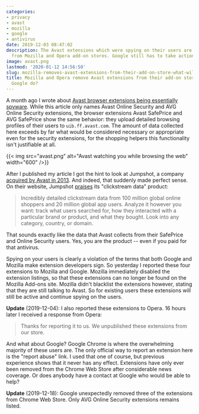 ```yaml
---
categories:
- privacy
- avast
- mozilla
- google
- antivirus
date: 2019-12-03 08:47:02
description: The Avast extensions which were spying on their users are no longer available
  from Mozilla and Opera add-on stores. Google still has to take action.
image: avast.png
lastmod: '2020-01-12 14:56:50'
slug: mozilla-removes-avast-extensions-from-their-add-on-store-what-will-google-do
title: Mozilla and Opera remove Avast extensions from their add-on stores, what will
  Google do?
---
```


A month ago I wrote about [Avast browser extensions being essentially spyware](/2019/10/28/avast-online-security-and-avast-secure-browser-are-spying-on-you/). While this article only names Avast Online Security and AVG Online Security extensions, the browser extensions Avast SafePrice and AVG SafePrice show the same behavior: they upload detailed browsing profiles of their users to `uib.ff.avast.com`. The amount of data collected here exceeds by far what would be considered necessary or appropriate even for the security extensions, for the shopping helpers this functionality isn't justifiable at all.

{{< img src="avast.png" alt="Avast watching you while browsing the web" width="600" />}}

After I published my article I got the hint to look at Jumpshot, a company [acquired by Avast in 2013](https://press.avast.com/avast-software-acquires-jumpshot-to-work-magic-against-slow-pc-performance). And indeed, that suddenly made perfect sense. On their website, Jumpshot [praises](https://www.jumpshot.com/product/clickstream-data) its "clickstream data" product:

> Incredibly detailed clickstream data from 100 million global online shoppers and 20 million global app users. Analyze it however you want: track what users searched for, how they interacted with a particular brand or product, and what they bought. Look into any category, country, or domain.

That sounds exactly like the data that Avast collects from their SafePrice and Online Security users. Yes, you are the product -- even if you paid for that antivirus.

Spying on your users is clearly a violation of the terms that both Google and Mozilla make extension developers sign. So yesterday I reported these four extensions to Mozilla and Google. Mozilla immediately disabled the extension listings, so that these extensions can no longer be found on the Mozilla Add-ons site. Mozilla didn't blacklist the extensions however, stating that they are still talking to Avast. So for existing users these extensions will still be active and continue spying on the users.

**Update** (2019-12-04): I also reported these extensions to Opera. 16 hours later I received a response from Opera:

> Thanks for reporting it to us. We unpublished these extensions from our store.

And what about Google? Google Chrome is where the overwhelming majority of these users are. The only official way to report an extension here is the "report abuse" link. I used that one of course, but previous experience shows that it never has any effect. Extensions have only ever been removed from the Chrome Web Store after considerable news coverage. Or does anybody have a contact at Google who would be able to help?

**Update** (2019-12-18): Google unexpectedly removed three of the extensions from Chrome Web Store. Only AVG Online Security extensions remains listed.
